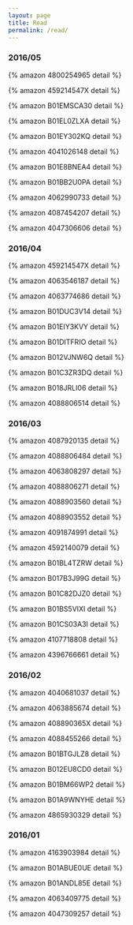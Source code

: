 ```yaml
---
layout: page
title: Read
permalink: /read/
---
```


### 2016/05

{% amazon 4800254965 detail %}

{% amazon 459214547X detail %}

{% amazon B01EMSCA30 detail %}

{% amazon B01EL0ZLXA detail %}

{% amazon B01EY302KQ detail %}

{% amazon 4041026148 detail %}

{% amazon B01E8BNEA4 detail %}

{% amazon B01BB2U0PA detail %}

{% amazon 4062990733 detail %}

{% amazon 4087454207 detail %}

{% amazon 4047306606 detail %}


### 2016/04


{% amazon 459214547X detail %}

{% amazon 4063546187 detail %}

{% amazon 4063774686 detail %}

{% amazon B01DUC3V14 detail %}

{% amazon B01EIY3KVY detail %}

{% amazon B01DITFRIO detail %}

{% amazon B012VJNW6Q detail %}

{% amazon B01C3ZR3DQ detail %}

{% amazon B018JRLI06 detail %}

{% amazon 4088806514 detail %}


### 2016/03

{% amazon 4087920135 detail %}

{% amazon 4088806484 detail %}

{% amazon 4063808297 detail %}

{% amazon 4088806271 detail %}

{% amazon 4088903560 detail %}

{% amazon 4088903552 detail %}

{% amazon 4091874991 detail %}

{% amazon 4592140079 detail %}

{% amazon B01BL4TZRW detail %}

{% amazon B017B3J99G detail %}

{% amazon B01C82DJZ0 detail %}

{% amazon B01BS5VIXI detail %}

{% amazon B01CS03A3I detail %}

{% amazon 4107718808 detail %}

{% amazon 4396766661 detail %}

### 2016/02

{% amazon 4040681037 detail %}

{% amazon 4063885674 detail %}

{% amazon 408890365X detail %}

{% amazon 4088455266 detail %}

{% amazon B01BTGJLZ8 detail %}

{% amazon B012EU8CD0 detail %}

{% amazon B01BM66WP2 detail %}

{% amazon B01A9WNYHE detail %}

{% amazon 4865930329 detail %}


### 2016/01

{% amazon 4163903984 detail %}

{% amazon B01ABUE0UE detail %}

{% amazon B01ANDL85E detail %}

{% amazon 4063409775 detail %}

{% amazon 4047309257 detail %}

